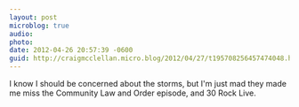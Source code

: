 ```yaml
---
layout: post
microblog: true
audio: 
photo: 
date: 2012-04-26 20:57:39 -0600
guid: http://craigmcclellan.micro.blog/2012/04/27/t195708256457474048.html
---
```

I know I should be concerned about the storms, but I'm just mad they made me miss the Community Law and Order episode, and 30 Rock Live.
